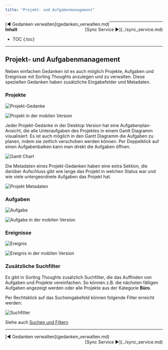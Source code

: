 ```yaml
---
title: "Projekt- und Aufgabenmanagement"
---
```


<div class="pageNavigation">
<div style="float:left;">
   [◀️ Gedanken verwalten](gedanken_verwalten.md)
</div>
<div style="float:right;">
  [Sync Service ▶️](../sync_service.md)
</div>
</div>

---------------
__Inhalt__
* TOC
{:toc}
---------------

## Projekt- und Aufgabenmanagement

Neben einfachen Gedanken ist es auch möglich Projekte, Aufgaben und Ereignisse mit Sorting Thoughts anzulegen und zu verwalten. Diese speziellen Gedanken haben zusätzliche Eingabefelder und Metadaten.

### Projekte

![Projekt-Gedanke](../assets/images/projekt-gedanke.png)

![Projekt in der mobilen Version](../assets/images/ProjectViewNoneEdit_de.png)

Jeder Projekt-Gedanke in der Desktop Version hat eine Aufgabenplan-Ansicht, die alle Unteraufgaben des Projektes in einem Gantt Diagramm visualisiert. Es ist auch möglich in den Gantt Diagramm die Aufgaben zu planen, indem sie zeitlich verschoben werden können. Per Doppelklick auf einen Aufgabenbalken kann man direkt die Aufgaben öffnen.

![Gantt Chart](../assets/images/gantt-chart.png)

Die Metadaten eines Projekt-Gedanken haben eine extra Sektion, die darüber Aufschluss gibt wie lange das Projekt in welchen Status war und wie viele untergeordnete Aufgaben das Projekt hat.

![Projekt Metadaten](../assets/images/projekt-metadata.png)

### Aufgaben

![Aufgabe](../assets/images/aufgabe.png)

![Aufgabe in der mobilen Version](../assets/images/TaskViewNoneEdit_de.png)

### Ereignisse

![Ereignis](../assets/images/ereignis.png)

![Ereignis in der mobilen Version](../assets/images/EventViewNoneEdit_de.png)

### Zusätzliche Suchfilter

Es gibt in Sorting Thoughts zusätzlich Suchfilter, die das Auffinden von Aufgaben und Projekte vereinfachen. So können z.B. die nächsten fälligen Aufgaben angezeigt werden oder alle Projekte aus der Kategorie **Büro**.

Per Rechtsklick auf das Sucheingabefeld können folgende Filter erreicht werden:

![Suchfilter](../assets/images/such-filter.png)

Siehe auch [Suchen und Filtern](./gedanken_verwalten_desktop.html#filter)


---------------

<div class="pageNavigation">
<div style="float:left;">
   [◀️ Gedanken verwalten](gedanken_verwalten.md)
</div>
<div style="float:right;">
  [Sync Service ▶️](../sync_service.md)
</div>
</div>

